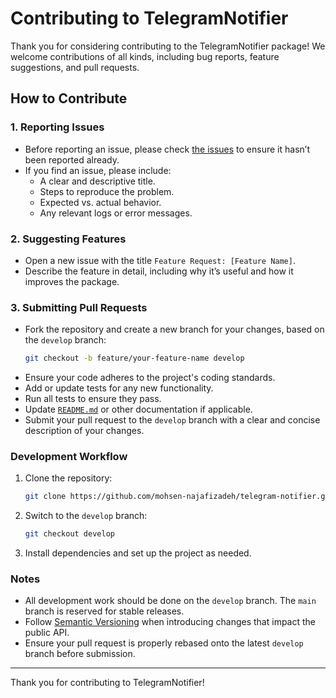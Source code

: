 # Contributing to TelegramNotifier

Thank you for considering contributing to the TelegramNotifier package! We welcome contributions of all kinds, including bug reports, feature suggestions, and pull requests.

## How to Contribute

### 1. Reporting Issues
- Before reporting an issue, please check [the issues](https://github.com/mohsen-najafizadeh/telegram-notifier/issues) to ensure it hasn’t been reported already.
- If you find an issue, please include:
    - A clear and descriptive title.
    - Steps to reproduce the problem.
    - Expected vs. actual behavior.
    - Any relevant logs or error messages.

### 2. Suggesting Features
- Open a new issue with the title `Feature Request: [Feature Name]`.
- Describe the feature in detail, including why it’s useful and how it improves the package.

### 3. Submitting Pull Requests
- Fork the repository and create a new branch for your changes, based on the `develop` branch:
    ```bash
    git checkout -b feature/your-feature-name develop
    ```
- Ensure your code adheres to the project's coding standards.
- Add or update tests for any new functionality.
- Run all tests to ensure they pass.
- Update [`README.md`](README.md) or other documentation if applicable.
- Submit your pull request to the `develop` branch with a clear and concise description of your changes.

### Development Workflow
1. Clone the repository:
    ```bash
    git clone https://github.com/mohsen-najafizadeh/telegram-notifier.git
    ```
2. Switch to the `develop` branch:
    ```bash
    git checkout develop
    ```
3. Install dependencies and set up the project as needed.

### Notes
- All development work should be done on the `develop` branch. The `main` branch is reserved for stable releases.
- Follow [Semantic Versioning](https://semver.org/) when introducing changes that impact the public API.
- Ensure your pull request is properly rebased onto the latest `develop` branch before submission.

---

Thank you for contributing to TelegramNotifier!
